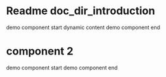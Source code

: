 # Readme doc_dir_introduction
demo component start
<demo-component> dynamic content </demo-component>
demo component end
# component 2
demo component start
<demo-component textattribute="test test test"/>
demo component end
